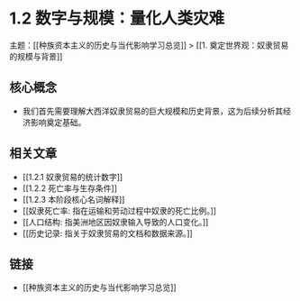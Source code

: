 # 1.2 数字与规模：量化人类灾难

主题：[[种族资本主义的历史与当代影响学习总览]] > [[1. 奠定世界观：奴隶贸易的规模与背景]]

## 核心概念

- 我们首先需要理解大西洋奴隶贸易的巨大规模和历史背景，这为后续分析其经济影响奠定基础。

## 相关文章

- [[1.2.1 奴隶贸易的统计数字]]
- [[1.2.2 死亡率与生存条件]]
- [[1.2.3 本阶段核心名词解释]]
- [[奴隶死亡率: 指在运输和劳动过程中奴隶的死亡比例。]]
- [[人口结构: 指美洲地区因奴隶输入导致的人口变化。]]
- [[历史记录: 指关于奴隶贸易的文档和数据来源。]]

## 链接

- [[种族资本主义的历史与当代影响学习总览]]
